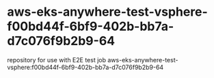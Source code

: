 # aws-eks-anywhere-test-vsphere-f00bd44f-6bf9-402b-bb7a-d7c076f9b2b9-64
repository for use with E2E test job aws-eks-anywhere-test-vsphere:f00bd44f-6bf9-402b-bb7a-d7c076f9b2b9-64
